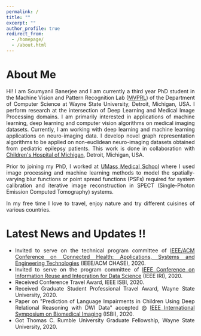 ```yaml
---
permalink: /
title: ""
excerpt: ""
author_profile: true
redirect_from: 
  - /homepage/
  - /about.html
---
```

# About Me

<p><div align="justify">Hi! I am Soumyanil Banerjee and I am currently a third year PhD student in the Machine Vision and Pattern Recognition Lab (<a href="http://mvprl.cs.wayne.edu/">MVPRL</a>) of the Department of Computer Science at Wayne State University, Detroit, Michigan, USA. I perform research at the intersection of Deep Learning and Medical Image Processing domains. I am primarily interested in applications of machine learning, deep learning and computer vision algorithms on medical imaging datasets. Currently, I am working with deep learning and machine learning applications on neuro-imaging data. I develop novel graph representation algorithms to be applied on non-euclidean neuro-imaging datasets obtained from pediatric epilepsy patients. This work is done in collaboration with <a href="https://www.childrensdmc.org/">Children's Hospital of Michigan</a>, Detroit, Michigan, USA.</div></p>

<p><div align="justify">Prior to joining my PhD, I worked at <a href="https://www.umassmed.edu/">UMass Medical School</a> where I used image processing and machine learning methods to model the spatially-varying blur functions or point spread functions (PSFs) required for system calibration and iterative image reconstruction in SPECT (Single-Photon Emission Computed Tomography) systems.</div></p>

<p><div align="justify">In my free time I love to travel, enjoy nature and try different cuisines of various countries.</div></p>

# Latest News and Updates !!

- <div align="justify">Invited to serve on the technical program committee of <a href="https://conferences.computer.org/chase2020/index.html">IEEE/ACM Conference on Connected Health: Applications, Systems and Engineering Technologies</a> (IEEE/ACM CHASE), 2020.</div>
- <div align="justify">Invited to serve on the program committee of <a href="https://homepages.uc.edu/~niunn/IRI20/index.html">IEEE Conference on Information Reuse and Integration for Data Science</a> (IEEE IRI), 2020.</div>
- <div align="justify">Received Conference Travel Award, IEEE ISBI, 2020.</div>
- <div align="justify">Received Graduate Student Professional Travel Award, Wayne State University, 2020.</div>
- <div align="justify">Paper on "Prediction of Language Impairments in Children Using Deep Relational Reasoning with DWI Data" accepted @ <a href="http://2020.biomedicalimaging.org/">IEEE International Symposium on Biomedical Imaging</a> (ISBI), 2020.</div>
- <div align="justify">Got Thomas C. Rumble University Graduate Fellowship, Wayne State University, 2020.</div>
